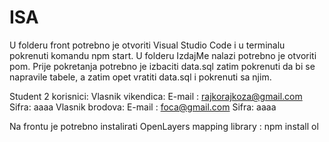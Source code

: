 # ISA

U folderu front potrebno je otvoriti Visual Studio Code i u terminalu pokrenuti komandu npm start.
U folderu IzdajMe nalazi potrebno je otvoriti pom.
Prije pokretanja potrebno je izbaciti data.sql zatim pokrenuti da bi se napravile tabele, a zatim opet vratiti data.sql i pokrenuti sa njim.

Student 2 korisnici:
Vlasnik vikendica:
E-mail : rajkorajkoza@gmail.com
Sifra: aaaa
Vlasnik brodova:
E-mail : foca@gmail.com
Sifra: aaaa

Na frontu je potrebno instalirati OpenLayers mapping library : npm install ol

